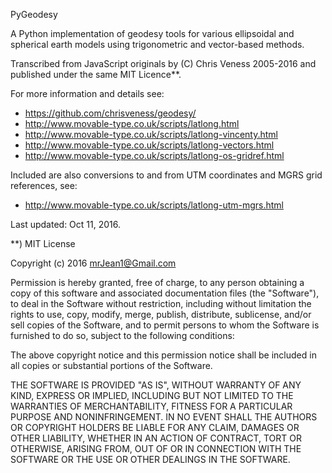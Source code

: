 PyGeodesy

A Python implementation of geodesy tools for various ellipsoidal and
spherical earth models using trigonometric and vector-based methods.

Transcribed from JavaScript originals by (C) Chris Veness 2005-2016
and published under the same MIT Licence**.

For more information and details see:

- <https://github.com/chrisveness/geodesy/>
- <http://www.movable-type.co.uk/scripts/latlong.html>
- <http://www.movable-type.co.uk/scripts/latlong-vincenty.html>
- <http://www.movable-type.co.uk/scripts/latlong-vectors.html>
- <http://www.movable-type.co.uk/scripts/latlong-os-gridref.html>

Included are also conversions to and from UTM coordinates and MGRS
grid references, see:

- <http://www.movable-type.co.uk/scripts/latlong-utm-mgrs.html>

Last updated: Oct 11, 2016.


**) MIT License

Copyright (c) 2016 mrJean1@Gmail.com

Permission is hereby granted, free of charge, to any person obtaining a
copy of this software and associated documentation files (the "Software"),
to deal in the Software without restriction, including without limitation
the rights to use, copy, modify, merge, publish, distribute, sublicense,
and/or sell copies of the Software, and to permit persons to whom the
Software is furnished to do so, subject to the following conditions:

The above copyright notice and this permission notice shall be included
in all copies or substantial portions of the Software.

THE SOFTWARE IS PROVIDED "AS IS", WITHOUT WARRANTY OF ANY KIND, EXPRESS
OR IMPLIED, INCLUDING BUT NOT LIMITED TO THE WARRANTIES OF MERCHANTABILITY,
FITNESS FOR A PARTICULAR PURPOSE AND NONINFRINGEMENT.  IN NO EVENT SHALL
THE AUTHORS OR COPYRIGHT HOLDERS BE LIABLE FOR ANY CLAIM, DAMAGES OR
OTHER LIABILITY, WHETHER IN AN ACTION OF CONTRACT, TORT OR OTHERWISE,
ARISING FROM, OUT OF OR IN CONNECTION WITH THE SOFTWARE OR THE USE OR
OTHER DEALINGS IN THE SOFTWARE.
